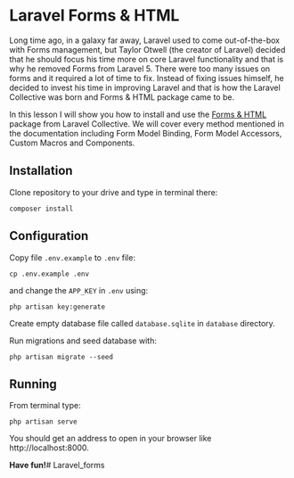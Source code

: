 # Laravel Forms & HTML

Long time ago, in a galaxy far away, Laravel used to come out-of-the-box with Forms management, but Taylor Otwell (the creator of Laravel) decided that he should focus his time more on core Laravel functionality and that is why he removed Forms from Laravel 5. There were too many issues on forms and it required a lot of time to fix. Instead of fixing issues himself, he decided to invest his time in improving Laravel and that is how the Laravel Collective was born and Forms & HTML package came to be.

In this lesson I will show you how to install and use the [Forms & HTML](https://laravelcollective.com/docs/5.2/html) package from Laravel Collective. We will cover every method mentioned in the documentation including Form Model Binding, Form Model Accessors, Custom Macros and Components.

## Installation

Clone repository to your drive and type in terminal there:

```
composer install
```

## Configuration

Copy file `.env.example` to `.env` file:

```
cp .env.example .env
```

and change the `APP_KEY` in `.env` using:

```
php artisan key:generate
```

Create empty database file called `database.sqlite` in `database` directory.

Run migrations and seed database with:

```
php artisan migrate --seed
```

## Running

From terminal type:

```
php artisan serve
```

You should get an address to open in your browser like http://localhost:8000.

**Have fun!**# Laravel_forms
